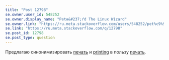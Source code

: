```yaml
---
title: "Post 12798"
se.owner.user_id: 548252
se.owner.display_name: "Petə&#237;ŕd The Linux Wizard"
se.owner.link: "https://ru.meta.stackoverflow.com/users/548252/pet%c9%99%c3%ad%c5%95d-the-linux-wizard"
se.link: "https://ru.meta.stackoverflow.com/q/12798"
se.post_id: 12798
se.post_type: question
---
```

<p>Предлагаю синонимизировать <a href="https://ru.stackoverflow.com/questions/tagged/%d0%bf%d0%b5%d1%87%d0%b0%d1%82%d1%8c" class="post-tag" title="показать вопросы с меткой [печать]" aria-label="показать вопросы с меткой [печать]" rel="tag" aria-labelledby="tag-печать-tooltip-container">печать</a> и <a href="https://ru.stackoverflow.com/questions/tagged/printing" class="post-tag" title="показать вопросы с меткой [printing]" aria-label="показать вопросы с меткой [printing]" rel="tag" aria-labelledby="tag-printing-tooltip-container">printing</a> в пользу <a href="https://ru.stackoverflow.com/questions/tagged/%d0%bf%d0%b5%d1%87%d0%b0%d1%82%d1%8c" class="post-tag" title="показать вопросы с меткой [печать]" aria-label="показать вопросы с меткой [печать]" rel="tag" aria-labelledby="tag-печать-tooltip-container">печать</a>.</p>
